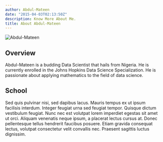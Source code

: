 ```yaml
---
author: Abdul-Mateen
date: "2015-04-03T02:13:50Z"
description: Know More About Me.
title: About Abdul-Mateen
---
```


![Abdul-Mateen](/images/mateen.jpg)

## Overview

Abdul-Mateen is a budding Data Scientist that hails from Nigeria. He is currently enrolled in the Johns Hopkins Data Science Specialization. He is passionate about applying mathematics to the field of data science.

## School

Sed quis pulvinar nisi, sed dapibus lacus. Mauris tempus ex ut ipsum facilisis interdum. Integer feugiat urna sed feugiat tempor. Quisque dictum vestibulum feugiat. Nunc nec est volutpat lorem imperdiet egestas sit amet ut orci. Aliquam venenatis neque ipsum, a placerat lectus cursus at. Donec pellentesque tellus hendrerit faucibus posuere. Etiam gravida consequat lectus, volutpat consectetur velit convallis nec. Praesent sagittis luctus dignissim.